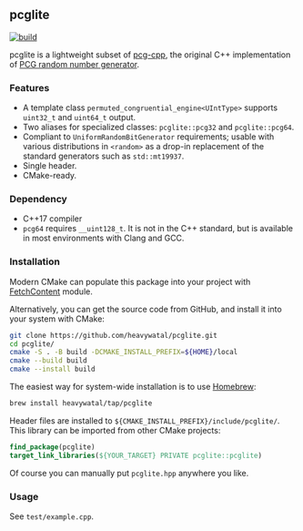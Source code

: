 ## pcglite

[![build](https://github.com/heavywatal/pcglite/actions/workflows/build.yaml/badge.svg)](https://github.com/heavywatal/pcglite/actions/workflows/build.yaml)

pcglite is a lightweight subset of [pcg-cpp](https://github.com/imneme/pcg-cpp),
the original C++ implementation of [PCG random number generator](https://www.pcg-random.org/).


### Features

- A template class `permuted_congruential_engine<UIntType>` supports `uint32_t` and `uint64_t` output.
- Two aliases for specialized classes: `pcglite::pcg32` and `pcglite::pcg64`.
- Compliant to `UniformRandomBitGenerator` requirements;
  usable with various distributions in `<random>` as a drop-in replacement of the standard generators such as `std::mt19937`.
- Single header.
- CMake-ready.


### Dependency

- C++17 compiler
- `pcg64` requires `__uint128_t`.
  It is not in the C++ standard, but is available in most environments with Clang and GCC.


### Installation

Modern CMake can populate this package into your project with [FetchContent](https://cmake.org/cmake/help/latest/module/FetchContent.html) module.

Alternatively, you can get the source code from GitHub, and install it into your system with CMake:
```sh
git clone https://github.com/heavywatal/pcglite.git
cd pcglite/
cmake -S . -B build -DCMAKE_INSTALL_PREFIX=${HOME}/local
cmake --build build
cmake --install build
```

The easiest way for system-wide installation is to use [Homebrew](https://brew.sh/):
```sh
brew install heavywatal/tap/pcglite
```

Header files are installed to `${CMAKE_INSTALL_PREFIX}/include/pcglite/`.
This library can be imported from other CMake projects:
```cmake
find_package(pcglite)
target_link_libraries(${YOUR_TARGET} PRIVATE pcglite::pcglite)
```

Of course you can manually put `pcglite.hpp` anywhere you like.


### Usage

See `test/example.cpp`.
